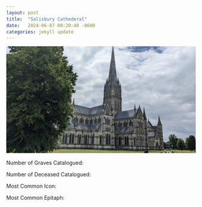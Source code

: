```yaml
---
layout: post
title:  "Salisbury Cathederal"
date:   2024-06-07 00:20:40 -0600
categories: jekyll update
---
```


![Salisbury](https://github.com/wyntersmith/Cemetery-Iconography/blob/d5a2fd86f8245fbcc40e6244f8c390e44f715fe3/assets/images/Posts_Images/salisbury.jpg?raw=true)

Number of Graves Catalogued:

Number of Deceased Catalogued:

Most Common Icon:

Most Common Epitaph:

